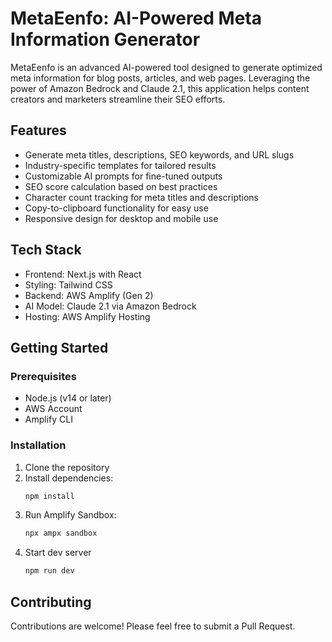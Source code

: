 # MetaEenfo: AI-Powered Meta Information Generator

MetaEenfo is an advanced AI-powered tool designed to generate optimized meta information for blog posts, articles, and web pages. Leveraging the power of Amazon Bedrock and Claude 2.1, this application helps content creators and marketers streamline their SEO efforts.

## Features

- Generate meta titles, descriptions, SEO keywords, and URL slugs
- Industry-specific templates for tailored results
- Customizable AI prompts for fine-tuned outputs
- SEO score calculation based on best practices
- Character count tracking for meta titles and descriptions
- Copy-to-clipboard functionality for easy use
- Responsive design for desktop and mobile use

## Tech Stack

- Frontend: Next.js with React
- Styling: Tailwind CSS
- Backend: AWS Amplify (Gen 2)
- AI Model: Claude 2.1 via Amazon Bedrock
- Hosting: AWS Amplify Hosting

## Getting Started

### Prerequisites

- Node.js (v14 or later)
- AWS Account
- Amplify CLI

### Installation

1. Clone the repository
2. Install dependencies:
   ```sh
   npm install
   ```
3. Run Amplify Sandbox:
   ```sh
   npx ampx sandbox
   ```
4. Start dev server
   ```sh
   npm run dev
   ```

## Contributing

Contributions are welcome! Please feel free to submit a Pull Request.